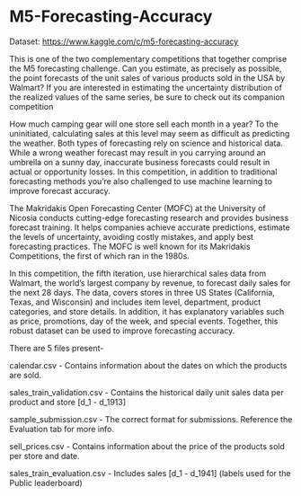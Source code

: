 # M5-Forecasting-Accuracy
Dataset: https://www.kaggle.com/c/m5-forecasting-accuracy

This is one of the two complementary competitions that together comprise the M5 forecasting challenge. Can you estimate, as precisely as possible, the point forecasts of the unit sales of various products sold in the USA by Walmart? If you are interested in estimating the uncertainty distribution of the realized values of the same series, be sure to check out its companion competition

How much camping gear will one store sell each month in a year? To the uninitiated, calculating sales at this level may seem as difficult as predicting the weather. Both types of forecasting rely on science and historical data. While a wrong weather forecast may result in you carrying around an umbrella on a sunny day, inaccurate business forecasts could result in actual or opportunity losses. In this competition, in addition to traditional forecasting methods you’re also challenged to use machine learning to improve forecast accuracy.

The Makridakis Open Forecasting Center (MOFC) at the University of Nicosia conducts cutting-edge forecasting research and provides business forecast training. It helps companies achieve accurate predictions, estimate the levels of uncertainty, avoiding costly mistakes, and apply best forecasting practices. The MOFC is well known for its Makridakis Competitions, the first of which ran in the 1980s.

In this competition, the fifth iteration, use hierarchical sales data from Walmart, the world’s largest company by revenue, to forecast daily sales for the next 28 days. The data, covers stores in three US States (California, Texas, and Wisconsin) and includes item level, department, product categories, and store details. In addition, it has explanatory variables such as price, promotions, day of the week, and special events. Together, this robust dataset can be used to improve forecasting accuracy.



There are 5 files present-

calendar.csv - Contains information about the dates on which the products are sold.

sales_train_validation.csv - Contains the historical daily unit sales data per product and store [d_1 - d_1913]

sample_submission.csv - The correct format for submissions. Reference the Evaluation tab for more info.

sell_prices.csv - Contains information about the price of the products sold per store and date.

sales_train_evaluation.csv - Includes sales [d_1 - d_1941] (labels used for the Public leaderboard)
